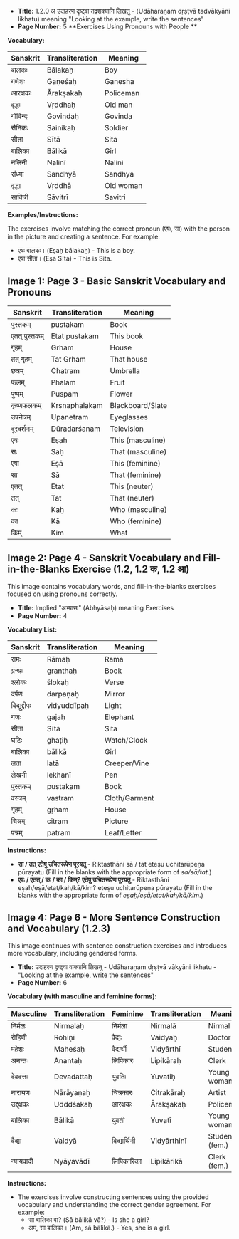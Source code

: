 *   **Title:** 1.2.0 अ उदाहरण दृष्ट्वा तद्वशक्यानि लिखतु - (Udāharaṇam dṛṣṭvā tadvākyāni likhatu) meaning "Looking at the example, write the sentences"
*   **Page Number:** 5
**Exercises Using Pronouns with People **

**Vocabulary:**

| Sanskrit   | Transliteration | Meaning    |
|------------|-----------------|------------|
| बालकः      | Bālakaḥ         | Boy        |
| गणेशः      | Gaṇeśaḥ         | Ganesha    |
| आरक्षकः    | Ārakṣakaḥ       | Policeman  |
| वृद्धः      | Vṛddhaḥ         | Old man    |
| गोविन्दः   | Govindaḥ        | Govinda    |
| सैनिकः     | Sainikaḥ        | Soldier    |
| सीता       | Sītā            | Sita       |
| बालिका     | Bālikā          | Girl       |
| नलिनी      | Nalinī          | Nalini     |
| संध्या      | Sandhyā         | Sandhya    |
| वृद्धा      | Vṛddhā          | Old woman  |
| सावित्री    | Sāvitrī         | Savitri    |

**Examples/Instructions:**

The exercises involve matching the correct pronoun (एषः, सा) with the person in the picture and creating a sentence.  For example:

*   एषः बालकः। (Eṣaḥ bālakaḥ) - This is a boy.
*   एषा सीता। (Eṣā Sītā) - This is Sita.



## Image 1: Page 3 - Basic Sanskrit Vocabulary and Pronouns

| Sanskrit      | Transliteration | Meaning          |
|---------------|-----------------|------------------|
| पुस्तकम्       | pustakam        | Book             |
| एतत् पुस्तकम्  | Etat pustakam   | This book        |
| गृहम्          | Grham           | House            |
| तत् गृहम्      | Tat Grham       | That house       |
| छत्रम्         | Chatram         | Umbrella         |
| फलम्          | Phalam          | Fruit            |
| पुष्पम्         | Puspam          | Flower           |
| कृष्णफलकम्    | Krsnaphalakam   | Blackboard/Slate |
| उपनेत्रम्      | Upanetram       | Eyeglasses       |
| दूरदर्शनम्     | Dūradarśanam    | Television       |
| एषः            | Eṣaḥ            | This (masculine) |
| सः             | Saḥ             | That (masculine) |
| एषा            | Eṣā            | This (feminine)  |
| सा             | Sā              | That (feminine) |
| एतत्           | Etat            | This (neuter)    |
| तत्            | Tat             | That (neuter)   |
| कः             | Kaḥ             | Who (masculine)  |
| का             | Kā              | Who (feminine)   |
| किम्           | Kim             | What             |

## Image 2: Page 4 - Sanskrit Vocabulary and Fill-in-the-Blanks Exercise (1.2, 1.2 क, 1.2 आ)

This image contains vocabulary words, and fill-in-the-blanks exercises focused on using pronouns correctly.

*   **Title:**  Implied "अभ्यासः" (Abhyāsaḥ) meaning Exercises
*   **Page Number:** 4

**Vocabulary List:**

| Sanskrit      | Transliteration | Meaning        |
|---------------|-----------------|----------------|
| रामः          | Rāmaḥ           | Rama           |
| ग्रन्थः         | granthaḥ          | Book           |
| श्लोकः         | ślokaḥ          | Verse          |
| दर्पणः         | darpaṇaḥ         | Mirror         |
| विद्युद्दीपः    | vidyuddīpaḥ      | Light          |
| गजः           | gajaḥ           | Elephant       |
| सीता          | Sītā            | Sita           |
| घटिः          | ghaṭiḥ          | Watch/Clock    |
| बालिका        | bālikā          | Girl           |
| लता           | latā            | Creeper/Vine   |
| लेखनी         | lekhanī         | Pen            |
| पुस्तकम्       | pustakam        | Book           |
| वस्त्रम्        | vastram         | Cloth/Garment  |
| गृहम्          | gṛham           | House          |
| चित्रम्         | citram          | Picture        |
| पत्रम्         | patram          | Leaf/Letter    |

**Instructions:**

*   **सा / तत् एतेषु उचितरूपेण पूरयतु** - Riktasthāni sā / tat eteṣu uchitarūpeṇa pūrayatu (Fill in the blanks with the appropriate form of *sa/sā/tat*.)
*   **एषः / एतत् / कः / का / किम्? एतेषु उचितरूपेण पूरयतु** - Riktasthāni eṣah/eṣā/etat/kah/kā/kim? eteṣu uchitarūpeṇa pūrayatu (Fill in the blanks with the appropriate form of *eṣaḥ/eṣā/etat/kah/kā/kim*.)



## Image 4: Page 6 - More Sentence Construction and Vocabulary (1.2.3)

This image continues with sentence construction exercises and introduces more vocabulary, including gendered forms.

*   **Title:** उदाहरण दृष्ट्वा वाक्यानि लिखतु - Udāharaṇam dṛṣṭvā vākyāni likhatu - "Looking at the example, write the sentences"
*   **Page Number:** 6

**Vocabulary (with masculine and feminine forms):**

| Masculine    | Transliteration | Feminine    | Transliteration | Meaning         |
|--------------|-----------------|-------------|-----------------|-----------------|
| निर्मलः       | Nirmalaḥ        | निर्मला       | Nirmalā         | Nirmal          |
| रोहिणी       | Rohiṇī         | वैद्यः        | Vaidyaḥ         | Doctor          |
| महेशः        | Maheśaḥ         | वैद्यर्थी      | Vidyārthī       | Student         |
| अनन्तः       | Anantaḥ         | लिपिकारः      | Lipikāraḥ       | Clerk           |
| देवदत्तः      | Devadattaḥ      | युवतिः        | Yuvatiḥ         | Young woman     |
| नारायणः      | Nārāyaṇaḥ       | चित्रकारः     | Citrakāraḥ      | Artist          |
| उद्द्क्षकः      | Udddśakaḥ      | आरक्षकः       | Ārakṣakaḥ       | Policeman       |
| बालिका       | Bālikā         | युवती        | Yuvatī          | Young woman     |
| वैद्या        | Vaidyā          | विद्यार्थिनी    | Vidyārthinī     | Student (fem.)  |
| न्यायवादी      | Nyāyavādī       | लिपिकारिका    | Lipikārikā      | Clerk (fem.)    |

**Instructions:**

*   The exercises involve constructing sentences using the provided vocabulary and understanding the correct gender agreement. For example:
    *   सा बालिका वा? (Sā bālikā vā?) - Is she a girl?
    *   अम्, सा बालिका। (Am, sā bālikā.) - Yes, she is a girl.

